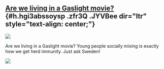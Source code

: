 
[Are we living in a Gaslight movie?](https://www.google.com/url?q=https%3A%2F%2Fabcnews.go.com%2FUS%2Falabama-students-throwing-covid-parties-infected-officials%2Fstory%3Fid%3D71552514&sa=D&sntz=1&usg=AFQjCNEVdqwfbUeBlPdjEcTQpkPMeeDk_g) {#h.hgi3abssoysp .zfr3Q .JYVBee dir="ltr" style="text-align: center;"}
--------------------------------------------------------------------------------------------------------------------------------------------------------------------------------------------------------------------------------------------

[![](https://lh4.googleusercontent.com/yNwQApQ80YYtxPg86cgyccl1hJLtaEs0oTZCNDC036U5f1Y-zIT5lsRJgEI_kJmcS5XpEc8U_VX7WGqBkiBSTar9jbiKaCaGLduAgkIlGvqdw24nGZ4=w1280)](https://www.google.com/url?q=https%3A%2F%2Fredcap.med.usc.edu%2Fsurveys%2F%3Fs%3DJ7KEL4YTKT&sa=D&sntz=1&usg=AFQjCNGgmJPVlIxKzdq9Pd16K5HC0kstRQ)

Are we living in a Gaslight movie? Young people socially mixing is
exactly how we get herd immunity. Just ask Sweden!

![](https://lh6.googleusercontent.com/VcIxN1DRrl30jABM4pIpmh6fgBhVnyxXHh3kS2rJJipgsH7PPs4tvOXGpOu49v79lhmaOpFWJaj-VGJGHcE_W_m73k_w7F-EwIa4-C8YH9iDr5Ayo_c=w1280)
